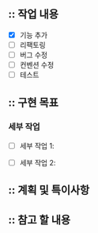 ## :: 작업 내용

- [x] 기능 추가
- [ ] 리팩토링
- [ ] 버그 수정
- [ ] 컨벤션 수정
- [ ] 테스트

## :: 구현 목표

<!-- 
[ 새로운 작업에 대한 명확하고 간결하게 설명을 작성한다.]
[이 기능을 통해 해결하고자 하는 동기나 문제를 설명. ex)프로젝트나 사용자에게 어떤 이점이 있는가?]
[새 기능을 구현하는 방법에 대한 구체적인 아이디어가 있다면 이곳에 작성한다.]

-->

### 세부 작업

- [ ] 세부 작업 1: <!-- 작업에 대한 상세한 설명 -->
- [ ] 세부 작업 2: <!-- 작업에 대한 상세한 설명 -->



## :: 계획 및 특이사항

<!--
[ 작업 계획 및 특이사항을 작성 한다.]
[이 작업이 완료된 것으로 간주되기 위해 충족되어야 하는 기준을 정의한다.]
- [ ] todo 1
- [ ] todo 2
-->

## :: 참고 할 내용
<!-- 
[해당 작업을 이해하는 데 도움이 될 수 있는 추가 컨텍스트나 정보를 작성한다.]
 -->
 
